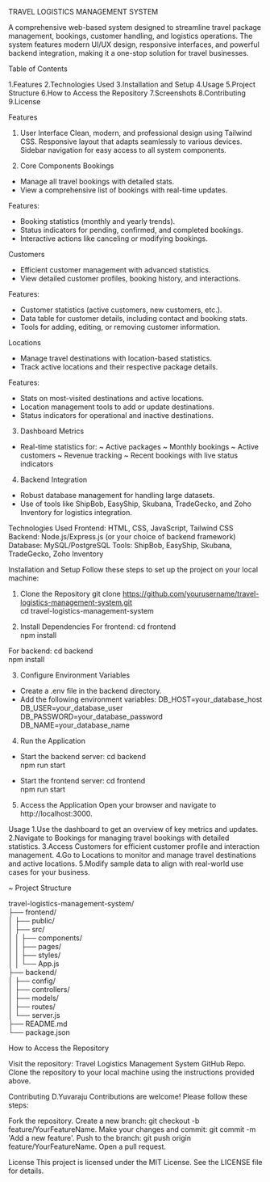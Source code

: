 TRAVEL LOGISTICS MANAGEMENT SYSTEM

A comprehensive web-based system designed to streamline travel package management, bookings, customer handling, and logistics operations. 
The system features modern UI/UX design, responsive interfaces, and powerful backend integration, making it a one-stop solution for travel businesses.

Table of Contents

1.Features
2.Technologies Used
3.Installation and Setup
4.Usage
5.Project Structure
6.How to Access the Repository
7.Screenshots
8.Contributing
9.License

Features
1. User Interface
Clean, modern, and professional design using Tailwind CSS.
Responsive layout that adapts seamlessly to various devices.
Sidebar navigation for easy access to all system components.

2. Core Components
Bookings
* Manage all travel bookings with detailed stats.
* View a comprehensive list of bookings with real-time updates.
  
Features:
* Booking statistics (monthly and yearly trends).
* Status indicators for pending, confirmed, and completed bookings.
* Interactive actions like canceling or modifying bookings.
  
Customers
* Efficient customer management with advanced statistics.
* View detailed customer profiles, booking history, and interactions.
  
Features:
* Customer statistics (active customers, new customers, etc.).
* Data table for customer details, including contact and booking stats.
* Tools for adding, editing, or removing customer information.
  
Locations
* Manage travel destinations with location-based statistics.
* Track active locations and their respective package details.
  
Features:
* Stats on most-visited destinations and active locations.
* Location management tools to add or update destinations.
* Status indicators for operational and inactive destinations.
  
3. Dashboard Metrics
* Real-time statistics for:
~ Active packages
~ Monthly bookings
~ Active customers
~ Revenue tracking
~ Recent bookings with live status indicators

4. Backend Integration
* Robust database management for handling large datasets.
* Use of tools like ShipBob, EasyShip, Skubana, TradeGecko, and Zoho Inventory for logistics integration.
  
Technologies Used
Frontend: HTML, CSS, JavaScript, Tailwind CSS
Backend: Node.js/Express.js (or your choice of backend framework)
Database: MySQL/PostgreSQL
Tools: ShipBob, EasyShip, Skubana, TradeGecko, Zoho Inventory

Installation and Setup
Follow these steps to set up the project on your local machine:

1. Clone the Repository
git clone https://github.com/yourusername/travel-logistics-management-system.git  
cd travel-logistics-management-system

2. Install Dependencies
For frontend:
cd frontend  
npm install

For backend:
cd backend  
npm install  

3. Configure Environment Variables
* Create a .env file in the backend directory.
* Add the following environment variables:
DB_HOST=your_database_host  
DB_USER=your_database_user  
DB_PASSWORD=your_database_password  
DB_NAME=your_database_name

4. Run the Application
* Start the backend server:
cd backend  
npm run start

* Start the frontend server:
cd frontend  
npm run start  

5. Access the Application
Open your browser and navigate to http://localhost:3000.

Usage
1.Use the dashboard to get an overview of key metrics and updates.
2.Navigate to Bookings for managing travel bookings with detailed statistics.
3.Access Customers for efficient customer profile and interaction management.
4.Go to Locations to monitor and manage travel destinations and active locations.
5.Modify sample data to align with real-world use cases for your business.

~ Project Structure

travel-logistics-management-system/  
├── frontend/  
│   ├── public/  
│   ├── src/  
│   │   ├── components/  
│   │   ├── pages/  
│   │   ├── styles/  
│   │   └── App.js  
├── backend/  
│   ├── config/  
│   ├── controllers/  
│   ├── models/  
│   ├── routes/  
│   └── server.js  
├── README.md  
└── package.json 

How to Access the Repository

Visit the repository: Travel Logistics Management System GitHub Repo.
Clone the repository to your local machine using the instructions provided above.

Contributing
D.Yuvaraju Contributions are welcome! Please follow these steps:

Fork the repository.
Create a new branch: git checkout -b feature/YourFeatureName.
Make your changes and commit: git commit -m 'Add a new feature'.
Push to the branch: git push origin feature/YourFeatureName.
Open a pull request.

License
This project is licensed under the MIT License. See the LICENSE file for details.

